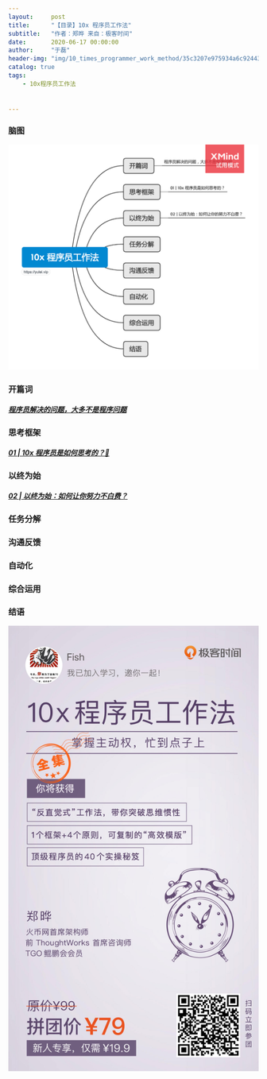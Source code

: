 ```yaml
---
layout:     post
title:      "【目录】10x 程序员工作法"
subtitle:   "作者：郑晔 来自：极客时间"
date:       2020-06-17 00:00:00
author:     "于磊"
header-img: "img/10_times_programmer_work_method/35c3207e975934a6c92443f1ec156f29.jpg"
catalog: true
tags:
    - 10x程序员工作法


---
```


### 脑图

![mindful_directory](/img/10_times_programmer_work_method/index.png)



### 开篇词

##### [程序员解决的问题，大多不是程序问题](https://yulei.vip/2020/06/19/00/)



### 思考框架

##### [01 | 10x 程序员是如何思考的？🤔](https://yulei.vip/2020/06/19/01/)



### 以终为始

##### [02 | 以终为始：如何让你努力不白费？](https://yulei.vip/2020/06/19/02/)

### 任务分解

### 沟通反馈

### 自动化

### 综合运用

### 结语









![mindful_directory](/img/10_times_programmer_work_method/share.png)











































